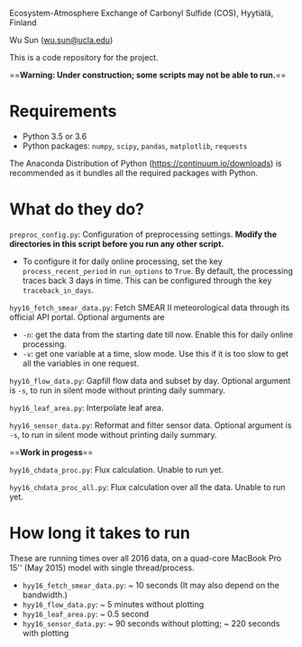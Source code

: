 Ecosystem-Atmosphere Exchange of Carbonyl Sulfide (COS), Hyytiälä, Finland

Wu Sun (wu.sun@ucla.edu)

This is a code repository for the project.

==**Warning: Under construction; some scripts may not be able to run.**==

# Requirements

- Python 3.5 or 3.6
- Python packages: `numpy`, `scipy`, `pandas`, `matplotlib`, `requests`

The Anaconda Distribution of Python (https://continuum.io/downloads) is recommended as it bundles all the required packages with Python.

# What do they do?

`preproc_config.py`: Configuration of preprocessing settings. **Modify the directories in this script before you run any other script.**
- To configure it for daily online processing, set the key `process_recent_period` in `run_options` to `True`. By default, the processing traces back 3 days in time. This can be configured through the key `traceback_in_days`. 


`hyy16_fetch_smear_data.py`: Fetch SMEAR II meteorological data through its official API portal. Optional arguments are
- `-n`: get the data from the starting date till now. Enable this for daily online processing.
- `-v`: get one variable at a time, slow mode. Use this if it is too slow to get all the variables in one request.


`hyy16_flow_data.py`: Gapfill flow data and subset by day. Optional argument is `-s`, to run in silent mode without printing daily summary.


`hyy16_leaf_area.py`: Interpolate leaf area.


`hyy16_sensor_data.py`: Reformat and filter sensor data. Optional argument is `-s`, to run in silent mode without printing daily summary.


==**Work in progess**==

`hyy16_chdata_proc.py`: Flux calculation. Unable to run yet.

`hyy16_chdata_proc_all.py`: Flux calculation over all the data. Unable to run yet.


# How long it takes to run

These are running times over all 2016 data, on a quad-core MacBook Pro 15'' (May 2015) model with single thread/process.

- `hyy16_fetch_smear_data.py`: ~ 10 seconds (It may also depend on the bandwidth.)
- `hyy16_flow_data.py`: ~ 5 minutes without plotting
- `hyy16_leaf_area.py`: ~ 0.5 second
- `hyy16_sensor_data.py`: ~ 90 seconds without plotting; ~ 220 seconds with plotting
